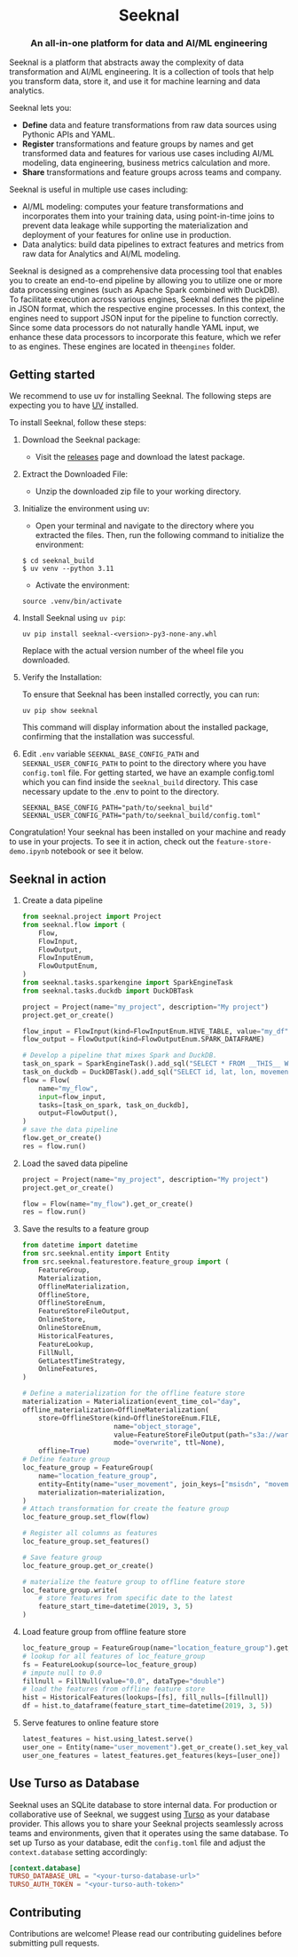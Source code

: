 <html>
    <h1 align="center">
        Seeknal
    </h1>
    <h3 align="center">
        An all-in-one platform for data and AI/ML engineering
    </h3>
</html>

Seeknal is a platform that abstracts away the complexity of data transformation and AI/ML engineering. It is a collection of tools that help you transform data, store it, and use it for machine learning and data analytics.

Seeknal lets you:

- **Define** data and feature transformations from raw data sources using Pythonic APIs and YAML.
- **Register** transformations and feature groups by names and get transformed data and features for various use cases including AI/ML modeling, data engineering, business metrics calculation and more.
- **Share** transformations and feature groups across teams and company.

Seeknal is useful in multiple use cases including:

- AI/ML modeling: computes your feature transformations and incorporates them into your training data, using point-in-time joins to prevent data leakage while supporting the materialization and deployment of your features for online use in production.
- Data analytics: build data pipelines to extract features and metrics from raw data for Analytics and AI/ML modeling.

Seeknal is designed as a comprehensive data processing tool that enables you to create an end-to-end pipeline by allowing you to utilize one or more data processing engines (such as Apache Spark combined with DuckDB). To facilitate execution across various engines, Seeknal defines the pipeline in JSON format, which the respective engine processes. In this context, the engines need to support JSON input for the pipeline to function correctly. Since some data processors do not naturally handle YAML input, we enhance these data processors to incorporate this feature, which we refer to as engines. These engines are located in the`engines` folder.

## Getting started
We recommend to use uv for installing Seeknal. The following steps are expecting you to have [UV](https://docs.astral.sh/uv/guides/install-python/) installed.


To install Seeknal, follow these steps:

1. Download the Seeknal package:
    
    - Visit the [releases](https://github.com/mta-tech/seeknal/releases) page and download the latest package.

2. Extract the Downloaded File:
    - Unzip the downloaded zip file to your working directory.

3. Initialize the environment using uv:
    - Open your terminal and navigate to the directory where you extracted the files. Then, run the following command to initialize the environment:

    ```
    $ cd seeknal_build
    $ uv venv --python 3.11
    ```

    - Activate the environment:

    ```
    source .venv/bin/activate  
    ```

4. Install Seeknal using `uv pip`:
    ```
    uv pip install seeknal-<version>-py3-none-any.whl
    ```
    Replace <version> with the actual version number of the wheel file you downloaded.

5. Verify the Installation:

    To ensure that Seeknal has been installed correctly, you can run:
    
    ```
    uv pip show seeknal
    ```
    This command will display information about the installed package, confirming that the installation was successful.

6. Edit `.env` variable `SEEKNAL_BASE_CONFIG_PATH` and `SEEKNAL_USER_CONFIG_PATH` to point to the directory where you have `config.toml` file. For getting started, we have an example config.toml which you can find inside the `seeknal_build` directory. This case necessary update to the .env to point to the directory.

    ```
    SEEKNAL_BASE_CONFIG_PATH="path/to/seeknal_build"
    SEEKNAL_USER_CONFIG_PATH="path/to/seeknal_build/config.toml"
    ```

Congratulation!
Your seeknal has been installed on your machine and ready to use in your projects. To see it in action, check out the `feature-store-demo.ipynb` notebook or see it below.

## Seeknal in action

1. Create a data pipeline

    ```python
    from seeknal.project import Project
    from seeknal.flow import (
        Flow,
        FlowInput,
        FlowOutput,
        FlowInputEnum,
        FlowOutputEnum,
    )
    from seeknal.tasks.sparkengine import SparkEngineTask
    from seeknal.tasks.duckdb import DuckDBTask

    project = Project(name="my_project", description="My project")
    project.get_or_create()

    flow_input = FlowInput(kind=FlowInputEnum.HIVE_TABLE, value="my_df")
    flow_output = FlowOutput(kind=FlowOutputEnum.SPARK_DATAFRAME)

    # Develop a pipeline that mixes Spark and DuckDB.
    task_on_spark = SparkEngineTask().add_sql("SELECT * FROM __THIS__ WHERE day = date_format(current_date(), 'yyyy-MM-dd')")
    task_on_duckdb = DuckDBTask().add_sql("SELECT id, lat, lon, movement_type, day FROM __THIS__")
    flow = Flow(
        name="my_flow",
        input=flow_input,
        tasks=[task_on_spark, task_on_duckdb],
        output=FlowOutput(),
    )
    # save the data pipeline
    flow.get_or_create()
    res = flow.run()
    ```

2. Load the saved data pipeline

    ```python
    project = Project(name="my_project", description="My project")
    project.get_or_create()

    flow = Flow(name="my_flow").get_or_create()
    res = flow.run()
    ```

3. Save the results to a feature group

    ```python
    from datetime import datetime
    from src.seeknal.entity import Entity
    from src.seeknal.featurestore.feature_group import (
        FeatureGroup,
        Materialization,
        OfflineMaterialization,
        OfflineStore,
        OfflineStoreEnum,
        FeatureStoreFileOutput,
        OnlineStore,
        OnlineStoreEnum,
        HistoricalFeatures,
        FeatureLookup,
        FillNull,
        GetLatestTimeStrategy,
        OnlineFeatures,
    )

    # Define a materialization for the offline feature store
    materialization = Materialization(event_time_col="day", 
    offline_materialization=OfflineMaterialization(
        store=OfflineStore(kind=OfflineStoreEnum.FILE, 
                           name="object_storage",
                           value=FeatureStoreFileOutput(path="s3a://warehouse/feature_store")), 
                           mode="overwrite", ttl=None),
        offline=True)
    # Define feature group
    loc_feature_group = FeatureGroup(
        name="location_feature_group",
        entity=Entity(name="user_movement", join_keys=["msisdn", "movement_type"]).get_or_create(),
        materialization=materialization,
    )
    # Attach transformation for create the feature group
    loc_feature_group.set_flow(flow)

    # Register all columns as features
    loc_feature_group.set_features()

    # Save feature group
    loc_feature_group.get_or_create()

    # materialize the feature group to offline feature store
    loc_feature_group.write(
        # store features from specific date to the latest
        feature_start_time=datetime(2019, 3, 5)
    )
    ```

4. Load feature group from offline feature store

    ```python
    loc_feature_group = FeatureGroup(name="location_feature_group").get_or_create()
    # lookup for all features of loc_feature_group
    fs = FeatureLookup(source=loc_feature_group)
    # impute null to 0.0
    fillnull = FillNull(value="0.0", dataType="double")
    # load the features from offline feature store
    hist = HistoricalFeatures(lookups=[fs], fill_nulls=[fillnull])
    df = hist.to_dataframe(feature_start_time=datetime(2019, 3, 5))
    ```

5. Serve features to online feature store

    ```python
    latest_features = hist.using_latest.serve()
    user_one = Entity(name="user_movement").get_or_create().set_key_values("05X5wBWKN3")
    user_one_features = latest_features.get_features(keys=[user_one])
    ```


## Use Turso as Database

Seeknal uses an SQLite database to store internal data. For production or collaborative use of Seeknal, we suggest using [Turso](https://turso.com/) as your database provider. This allows you to share your Seeknal projects seamlessly across teams and environments, given that it operates using the same database. To set up Turso as your database, edit the `config.toml` file and adjust the `context.database` setting accordingly:

```toml
[context.database]
TURSO_DATABASE_URL = "<your-turso-database-url>"
TURSO_AUTH_TOKEN = "<your-turso-auth-token>"
```

## Contributing
Contributions are welcome! Please read our contributing guidelines before submitting pull requests.